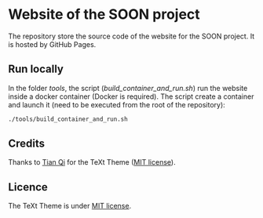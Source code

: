 # Website of the SOON project

The repository store the source code of the website for the SOON project. It is hosted by GitHub Pages.

## Run locally

In the folder *tools*, the script (*build_container_and_run.sh*) run the website inside a docker container (Docker is required). The script create a container and launch it (need to be executed from the root of the repository):
``` bash
./tools/build_container_and_run.sh
```

## Credits

Thanks to [Tian Qi](https://github.com/kitian616/jekyll-TeXt-theme) for the TeXt Theme ([MIT license](https://github.com/kitian616/jekyll-TeXt-theme/blob/master/LICENSE)).

## Licence

The TeXt Theme is under [MIT license](https://github.com/kitian616/jekyll-TeXt-theme/blob/master/LICENSE).
